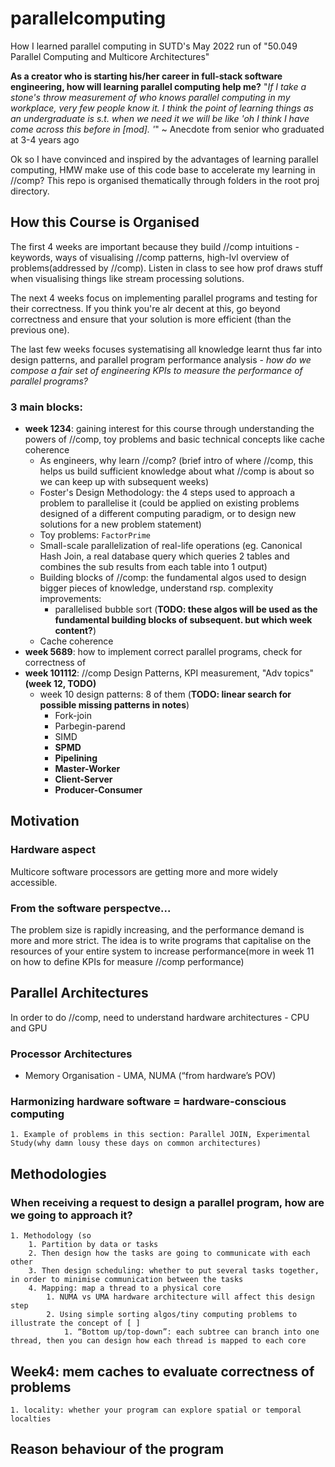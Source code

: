 # parallelcomputing
How I learned parallel computing in SUTD's May 2022 run of "50.049 Parallel Computing and Multicore Architectures"

**As a creator who is starting his/her career in full-stack software engineering, how will learning parallel computing help me?**
"*If I take a stone's throw measurement of who knows parallel computing in my workplace, very few people know it. I think the point of learning things as an undergraduate is s.t. when we need it we will be like 'oh I think I have come across this before in [mod]. '*" ~ Anecdote from senior who graduated at 3-4 years ago  

Ok so I have convinced and inspired by the advantages of learning parallel computing, HMW make use of this code base to accelerate my learning in //comp? 
This repo is organised thematically through folders in the root proj directory.

## How this Course is Organised
The first 4 weeks are important because they build //comp intuitions - keywords, ways of visualising //comp patterns, high-lvl overview of problems(addressed by //comp). Listen in class to see how prof draws stuff when visualising things like stream processing solutions.

The next 4 weeks focus on implementing parallel programs and testing for their correctness. If you think you're alr decent at this, go beyond correctness and ensure that your solution is more efficient (than the previous one). 

The last few weeks focuses systematising all knowledge learnt thus far into design patterns, and parallel program performance analysis - *how do we compose a fair set of engineering KPIs to measure the performance of parallel programs?*
### 3 main blocks:
- **week 1234**: gaining interest for this course through understanding the powers of //comp, toy problems and basic technical concepts like cache coherence 
    - As engineers, why learn //comp? (brief intro of where //comp, this helps us build sufficient knowledge about what //comp is about so we can keep up with subsequent weeks)
    - Foster's Design Methodology: the 4 steps used to approach a problem to parallelise it (could be applied on existing problems designed of a different computing paradigm, or to design new solutions for a new problem statement) 
    - Toy problems: `FactorPrime`
    - Small-scale parallelization of real-life operations (eg. Canonical Hash Join, a real database query which queries 2 tables and combines the sub results from each table into 1 output) 
    - Building blocks of //comp: the fundamental algos used to design bigger pieces of knowledge, understand rsp. complexity improvements:
        - parallelised bubble sort
        (**TODO: these algos will be used as the fundamental building blocks of subsequent. but which week content?**) 
    - Cache coherence 
- **week 5689**: how to implement correct parallel programs, check for correctness of 
- **week 101112**: //comp Design Patterns, KPI measurement, "Adv topics"**(week 12, TODO)**
  - week 10 design patterns: 8 of them
  (**TODO: linear search for possible missing patterns in notes**)
    - Fork-join
    - Parbegin-parend 
    - SIMD
    - **SPMD**
    - **Pipelining**
    - **Master-Worker**
    - **Client-Server**
    - **Producer-Consumer**
## Motivation

### Hardware aspect
Multicore software processors are getting more and more widely accessible. 

### From the software perspectve...
The problem size is rapidly increasing, and the performance demand is more and more strict. The idea is to write programs that capitalise on the resources of your entire system to increase performance(more in week 11 on how to define KPIs for measure //comp performance)

## Parallel Architectures

In order to do //comp, need to understand hardware architectures - CPU and GPU
### Processor Architectures
- Memory Organisation - UMA, NUMA (“from hardware’s POV)
### Harmonizing hardware software = hardware-conscious computing 
    1. Example of problems in this section: Parallel JOIN, Experimental Study(why damn lousy these days on common architectures) 

## Methodologies
### When receiving a request to design a parallel program, how are we going to approach it?
    1. Methodology (so 
        1. Partition by data or tasks
        2. Then design how the tasks are going to communicate with each other
        3. Then design scheduling: whether to put several tasks together, in order to minimise communication between the tasks 
        4. Mapping: map a thread to a physical core
            1. NUMA vs UMA hardware architecture will affect this design step
            2. Using simple sorting algos/tiny computing problems to illustrate the concept of [ ] 
                1. “Bottom up/top-down”: each subtree can branch into one thread, then you can design how each thread is mapped to each core
## Week4: mem caches to evaluate correctness of problems
    1. locality: whether your program can explore spatial or temporal localties
## Reason behaviour of the program 
